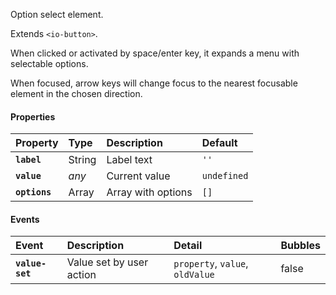 Option select element.

<io-element-demo element="io-properties" properties='{"value": {"number": 0.5, "string": "hello", "boolean": true, "null": null, "object": {"prop": "prop"}, "array": [1, 2, 3]}}'></io-element-demo>

Extends `<io-button>`.

When clicked or activated by space/enter key, it expands a menu with selectable options.

When focused, arrow keys will change focus to the nearest focusable element in the chosen direction.

<!-- TODO: document menu events  -->

#### Properties ####

| Property | Type | Description | Default |
|:---------|:-----|:------------|:--------|
| **`label`**   | String   | Label text         | `''`  |
| **`value`**   | _any_    | Current value      | `undefined` |
| **`options`** | Array    | Array with options | `[]` |

#### Events ####

| Event | Description | Detail | Bubbles |
|:------|:------------|:-------|:--------|
| **`value-set`** | Value set by user action | `property`, `value`, `oldValue` | false |
